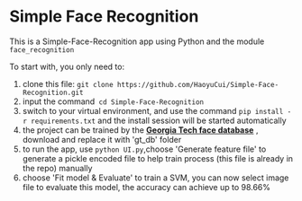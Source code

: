# Simple Face Recognition

This is a Simple-Face-Recognition app using Python and the module `face_recognition`

To start with, you only need to:

1. clone this file: `git clone https://github.com/HaoyuCui/Simple-Face-Recognition.git`
2. input the command` cd Simple-Face-Recognition`
3. switch to your virtual environment, and use the command `pip install -r requirements.txt` and the install session will be started automatically
4. the project can be trained by the **[Georgia Tech face database](http://www.anefian.com/research/gt_db.zip)** , download and replace it with 'gt_db' folder
5. to run the app,  use `python UI.py`,choose 'Generate feature file' to generate a pickle encoded file to help train process (this file is already in the repo) manually
6. choose 'Fit model & Evaluate' to train a SVM, you can now select image file to evaluate this model, the accuracy can achieve up to 98.66%